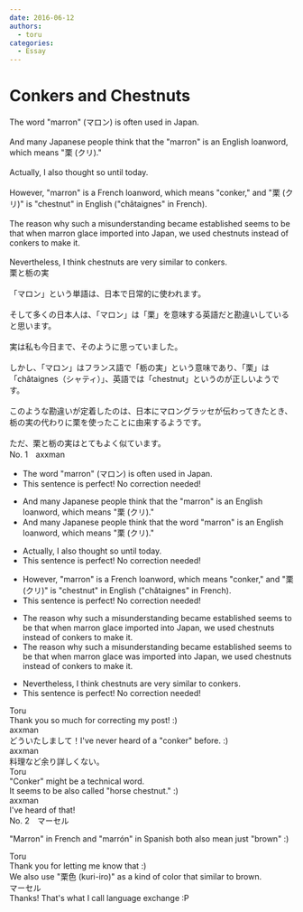 ```yaml
---
date: 2016-06-12
authors:
  - toru
categories:
  - Essay
---
```


<h1 id="subject_show">Conkers and Chestnuts</h1>
<div class="date" hidden>Jun 12, 2016 14:04</div>
<div id="post"><div id="body_show_ori">
The word "marron" (マロン) is often used in Japan.<br/><br/>And many Japanese people think that the "marron" is an English loanword, which means "栗 (クリ)."<br/><br/>Actually, I also thought so until today.<br/><br/>However, "marron" is a French loanword, which means "conker," and "栗 (クリ)" is "chestnut" in English ("châtaignes" in French).<br/><br/>The reason why such a misunderstanding became established seems to be that when marron glace imported into Japan, we used chestnuts instead of conkers to make it.<br/><br/>Nevertheless, I think chestnuts are very similar to conkers.
</div></div>

<!-- more -->

<div id="post_ja"><div id="body_show_mo">
栗と栃の実<br/><br/>「マロン」という単語は、日本で日常的に使われます。<br/><br/>そして多くの日本人は、「マロン」は「栗」を意味する英語だと勘違いしていると思います。<br/><br/>実は私も今日まで、そのように思っていました。<br/><br/>しかし、「マロン」はフランス語で「栃の実」という意味であり、「栗」は「châtaignes（シャティ）」、英語では「chestnut」というのが正しいようです。<br/><br/>このような勘違いが定着したのは、日本にマロングラッセが伝わってきたとき、栃の実の代わりに栗を使ったことに由来するようです。<br/><br/>ただ、栗と栃の実はとてもよく似ています。
</div></div>
<div id="block"><div class="first_name"> No. 1　<span class="just_name">axxman</span></div><div id="block2">
<ul class="correction_field">
<li class="incorrect">The word "marron" (マロン) is often used in Japan.</li>
<li class="corrected perfect">This sentence is perfect! No correction needed!</li>
</ul>
<ul class="correction_field">
<li class="incorrect">And many Japanese people think that the "marron" is an English loanword, which means "栗 (クリ)."</li>
<li class="corrected correct">
And many Japanese people think that the <span class="f_blue">word </span>"marron" is an English loanword, which means "栗 (クリ)."
</li>
</ul>
<ul class="correction_field">
<li class="incorrect">Actually, I also thought so until today.</li>
<li class="corrected perfect">This sentence is perfect! No correction needed!</li>
</ul>
<ul class="correction_field">
<li class="incorrect">However, "marron" is a French loanword, which means "conker," and "栗 (クリ)" is "chestnut" in English ("châtaignes" in French).</li>
<li class="corrected perfect">This sentence is perfect! No correction needed!</li>
</ul>
<ul class="correction_field">
<li class="incorrect">The reason why such a misunderstanding became established seems to be that when marron glace imported into Japan, we used chestnuts instead of conkers to make it.</li>
<li class="corrected correct">
The reason why such a misunderstanding became established seems to be that when marron glace <span class="f_blue">was </span>imported into Japan, we used chestnuts instead of conkers to make it.
</li>
</ul>
<ul class="correction_field">
<li class="incorrect">Nevertheless, I think chestnuts are very similar to conkers.</li>
<li class="corrected perfect">This sentence is perfect! No correction needed!</li>
</ul>
</div><div class="name"><span class="just_name">Toru</span><br>
Thank you so much for correcting my post! :)
</div>
<div class="name"><span class="just_name">axxman</span><br>
どういたしまして！I've never heard of a "conker" before. :)
</div>
<div class="name"><span class="just_name">axxman</span><br>
料理など余り詳しくない。
</div>
<div class="name"><span class="just_name">Toru</span><br>
"Conker" might be a technical word.<br/>It seems to be also called "horse chestnut." :)
</div>
<div class="name"><span class="just_name">axxman</span><br>
I've heard of that!
</div>
</div>
<div id="block"><div class="first_name"> No. 2　<span class="just_name">マーセル</span></div><div id="block2">
<p class="comment_small">
 "Marron" in French and "marrón" in Spanish both also mean just "brown" :)
</p>

</div><div class="name"><span class="just_name">Toru</span><br>
Thank you for letting me know that :)<br/>We also use "栗色 (kuri-iro)" as a kind of color that similar to brown.
</div>
<div class="name"><span class="just_name">マーセル</span><br>
Thanks! That's what I call language exchange :P
</div>
</div>
